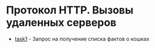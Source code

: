# Протокол HTTP. Вызовы удаленных серверов

- [task1](./task1) - Запрос на получение списка фактов о кошках
